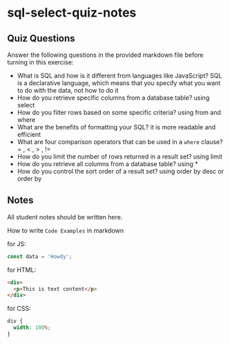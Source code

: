 # sql-select-quiz-notes

## Quiz Questions

Answer the following questions in the provided markdown file before turning in this exercise:

- What is SQL and how is it different from languages like JavaScript?
  SQL is a declarative language, which means that you specify what you want to do with the data, not how to do it
- How do you retrieve specific columns from a database table?
  using select
- How do you filter rows based on some specific criteria?
  using from and where
- What are the benefits of formatting your SQL?
  it is more readable and efficient
- What are four comparison operators that can be used in a `where` clause?
  = , < , > , !=
- How do you limit the number of rows returned in a result set?
  using limit
- How do you retrieve all columns from a database table?
  using \*
- How do you control the sort order of a result set?
  using order by desc or order by

## Notes

All student notes should be written here.

How to write `Code Examples` in markdown

for JS:

```javascript
const data = 'Howdy';
```

for HTML:

```html
<div>
  <p>This is text content</p>
</div>
```

for CSS:

```css
div {
  width: 100%;
}
```

